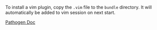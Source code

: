 To install a vim plugin, copy the `.vim` file to the `bundle` directory. It will automatically be added to vim session on next start.

[Pathogen Doc](https://github.com/tpope/vim-pathogen)
